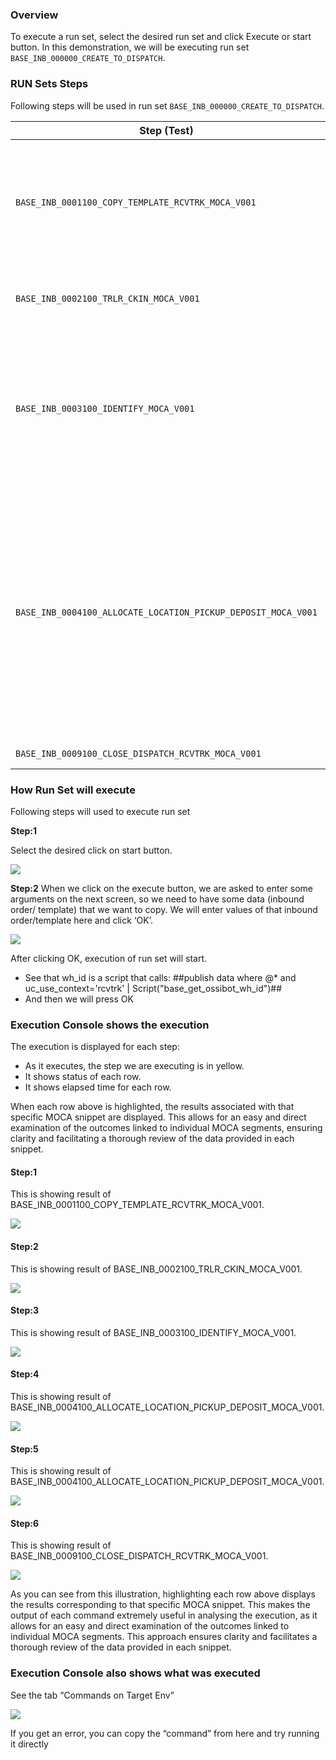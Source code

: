 ### Overview

To execute a run set, select the desired run set and click Execute or start button. In this demonstration, we will be executing run set `BASE_INB_000000_CREATE_TO_DISPATCH`. 


### RUN Sets Steps

Following steps will be used in run set `BASE_INB_000000_CREATE_TO_DISPATCH`.

| **Step (Test)**                                        | **Description**                                                                                                                                                              |
|--------------------------------------------------------|------------------------------------------------------------------------------------------------------------------------------------------------------------------------------|
| `BASE_INB_0001100_COPY_TEMPLATE_RCVTRK_MOCA_V001`      | This step copies a `RCVTRK` record and creates new `rcvtrk`, `rcvinv`, and `rcvlin` records for our test run. It utilizes the `uc_test_exec_seqnum` variable to ensure unique record creation. |
| `BASE_INB_0002100_TRLR_CKIN_MOCA_V001`                 | Using `uc_test_exec_seqnum`, this step checks in the truck against an open door.                                                                                             |
| `BASE_INB_0003100_IDENTIFY_MOCA_V001`                  | Now that we have a truck that is checked in as well, it will identify all inventory in the truck. We have created this to support ASN scenario as well – so if truck inventory is already identified it simply returns success. |
| `BASE_INB_0004100_ALLOCATE_LOCATION_PICKUP_DEPOSIT_MOCA_V001` | We use this test twice and use test case concept. The first run moves inventory to receive stage and the next one will allocate a putaway location and drop it there. These steps support the concepts to run in a stress test mode as well. So when run normally, they will process everything in the truck. But when run in stress test mode they will process one record only. |
| `BASE_INB_0009100_CLOSE_DISPATCH_RCVTRK_MOCA_V001`     | Closes and dispatches the truck.                                                                                                                                             |


### How Run Set will execute

Following steps will used to execute run set 

**Step:1**

Select the desired click on start button.

![](Images/image41.png)

**Step:2**
When we click on the execute button, we are asked to enter some arguments on the next screen, so we need to have some data (inbound order/ template) that we want to copy. We will enter values of that inbound order/template here and click ‘OK’.

![](Images/image42.png)

After clicking OK, execution of run set will start.
-	See that wh_id is a script that calls: 
##publish data where @* and uc_use_context='rcvtrk' | Script("base_get_ossibot_wh_id")## 
-	And then we will press OK 

### Execution Console shows the execution 
The execution is displayed for each step: 
-	As it executes, the step we are executing is in yellow. 
-	It shows status of each row. 
-	It shows elapsed time for each row. 

When each row above is highlighted, the results associated with that specific MOCA snippet are displayed. This allows for an easy and direct examination of the outcomes linked to individual MOCA segments, ensuring clarity and facilitating a thorough review of the data provided in each snippet.

#### **Step:1**

This is showing result of BASE_INB_0001100_COPY_TEMPLATE_RCVTRK_MOCA_V001.
  
![](Images/image43.png)

#### **Step:2**

This is showing result of BASE_INB_0002100_TRLR_CKIN_MOCA_V001.


![](Images/image44.png)

#### **Step:3**

This is showing result of BASE_INB_0003100_IDENTIFY_MOCA_V001.


![](Images/image45.png)

#### **Step:4**

This is showing result of BASE_INB_0004100_ALLOCATE_LOCATION_PICKUP_DEPOSIT_MOCA_V001.


![](Images/image46.png)

#### **Step:5**

This is showing result of BASE_INB_0004100_ALLOCATE_LOCATION_PICKUP_DEPOSIT_MOCA_V001.

![](Images/image47.png)

#### **Step:6**

This is showing result of BASE_INB_0009100_CLOSE_DISPATCH_RCVTRK_MOCA_V001.

![](Images/image48.png)

As you can see from this illustration, highlighting each row above displays the results corresponding to that specific MOCA snippet. This makes the output of each command extremely useful in analysing the execution, as it allows for an easy and direct examination of the outcomes linked to individual MOCA segments. This approach ensures clarity and facilitates a thorough review of the data provided in each snippet.

### Execution Console also shows what was executed 

See the tab “Commands on Target Env” 

![](Images/image49.png)

If you get an error, you can copy the “command” from here and try running it directly 

